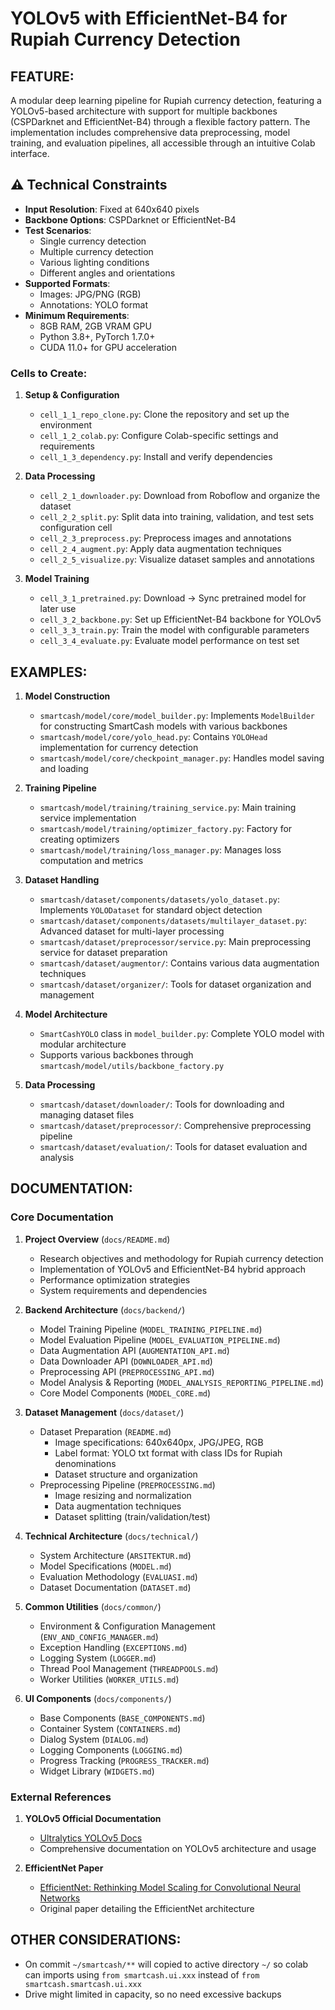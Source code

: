 # YOLOv5 with EfficientNet-B4 for Rupiah Currency Detection

## FEATURE:

A modular deep learning pipeline for Rupiah currency detection, featuring a YOLOv5-based architecture with support for multiple backbones (CSPDarknet and EfficientNet-B4) through a flexible factory pattern. The implementation includes comprehensive data preprocessing, model training, and evaluation pipelines, all accessible through an intuitive Colab interface.

## ⚠️ Technical Constraints

- **Input Resolution**: Fixed at 640x640 pixels
- **Backbone Options**: CSPDarknet or EfficientNet-B4
- **Test Scenarios**:
  - Single currency detection
  - Multiple currency detection
  - Various lighting conditions
  - Different angles and orientations
- **Supported Formats**:
  - Images: JPG/PNG (RGB)
  - Annotations: YOLO format
- **Minimum Requirements**:
  - 8GB RAM, 2GB VRAM GPU
  - Python 3.8+, PyTorch 1.7.0+
  - CUDA 11.0+ for GPU acceleration

### Cells to Create:

1. **Setup & Configuration**
   - `cell_1_1_repo_clone.py`: Clone the repository and set up the environment
   - `cell_1_2_colab.py`: Configure Colab-specific settings and requirements
   - `cell_1_3_dependency.py`: Install and verify dependencies

2. **Data Processing**
   - `cell_2_1_downloader.py`: Download from Roboflow and organize the dataset
   - `cell_2_2_split.py`: Split data into training, validation, and test sets configuration cell
   - `cell_2_3_preprocess.py`: Preprocess images and annotations
   - `cell_2_4_augment.py`: Apply data augmentation techniques
   - `cell_2_5_visualize.py`: Visualize dataset samples and annotations

3. **Model Training**
   - `cell_3_1_pretrained.py`: Download -> Sync pretrained model for later use
   - `cell_3_2_backbone.py`: Set up EfficientNet-B4 backbone for YOLOv5
   - `cell_3_3_train.py`: Train the model with configurable parameters
   - `cell_3_4_evaluate.py`: Evaluate model performance on test set

## EXAMPLES:

1. **Model Construction**
   - `smartcash/model/core/model_builder.py`: Implements `ModelBuilder` for constructing SmartCash models with various backbones
   - `smartcash/model/core/yolo_head.py`: Contains `YOLOHead` implementation for currency detection
   - `smartcash/model/core/checkpoint_manager.py`: Handles model saving and loading

2. **Training Pipeline**
   - `smartcash/model/training/training_service.py`: Main training service implementation
   - `smartcash/model/training/optimizer_factory.py`: Factory for creating optimizers
   - `smartcash/model/training/loss_manager.py`: Manages loss computation and metrics

3. **Dataset Handling**
   - `smartcash/dataset/components/datasets/yolo_dataset.py`: Implements `YOLODataset` for standard object detection
   - `smartcash/dataset/components/datasets/multilayer_dataset.py`: Advanced dataset for multi-layer processing
   - `smartcash/dataset/preprocessor/service.py`: Main preprocessing service for dataset preparation
   - `smartcash/dataset/augmentor/`: Contains various data augmentation techniques
   - `smartcash/dataset/organizer/`: Tools for dataset organization and management

4. **Model Architecture**
   - `SmartCashYOLO` class in `model_builder.py`: Complete YOLO model with modular architecture
   - Supports various backbones through `smartcash/model/utils/backbone_factory.py`

5. **Data Processing**
   - `smartcash/dataset/downloader/`: Tools for downloading and managing dataset files
   - `smartcash/dataset/preprocessor/`: Comprehensive preprocessing pipeline
   - `smartcash/dataset/evaluation/`: Tools for dataset evaluation and analysis

## DOCUMENTATION:

### Core Documentation
1. **Project Overview** (`docs/README.md`)
   - Research objectives and methodology for Rupiah currency detection
   - Implementation of YOLOv5 and EfficientNet-B4 hybrid approach
   - Performance optimization strategies
   - System requirements and dependencies

2. **Backend Architecture** (`docs/backend/`)
   - Model Training Pipeline (`MODEL_TRAINING_PIPELINE.md`)
   - Model Evaluation Pipeline (`MODEL_EVALUATION_PIPELINE.md`)
   - Data Augmentation API (`AUGMENTATION_API.md`)
   - Data Downloader API (`DOWNLOADER_API.md`)
   - Preprocessing API (`PREPROCESSING_API.md`)
   - Model Analysis & Reporting (`MODEL_ANALYSIS_REPORTING_PIPELINE.md`)
   - Core Model Components (`MODEL_CORE.md`)

3. **Dataset Management** (`docs/dataset/`)
   - Dataset Preparation (`README.md`)
     - Image specifications: 640x640px, JPG/JPEG, RGB
     - Label format: YOLO txt format with class IDs for Rupiah denominations
     - Dataset structure and organization
   - Preprocessing Pipeline (`PREPROCESSING.md`)
     - Image resizing and normalization
     - Data augmentation techniques
     - Dataset splitting (train/validation/test)

4. **Technical Architecture** (`docs/technical/`)
   - System Architecture (`ARSITEKTUR.md`)
   - Model Specifications (`MODEL.md`)
   - Evaluation Methodology (`EVALUASI.md`)
   - Dataset Documentation (`DATASET.md`)

5. **Common Utilities** (`docs/common/`)
   - Environment & Configuration Management (`ENV_AND_CONFIG_MANAGER.md`)
   - Exception Handling (`EXCEPTIONS.md`)
   - Logging System (`LOGGER.md`)
   - Thread Pool Management (`THREADPOOLS.md`)
   - Worker Utilities (`WORKER_UTILS.md`)

6. **UI Components** (`docs/components/`)
   - Base Components (`BASE_COMPONENTS.md`)
   - Container System (`CONTAINERS.md`)
   - Dialog System (`DIALOG.md`)
   - Logging Components (`LOGGING.md`)
   - Progress Tracking (`PROGRESS_TRACKER.md`)
   - Widget Library (`WIDGETS.md`)

### External References
1. **YOLOv5 Official Documentation**
   - [Ultralytics YOLOv5 Docs](https://docs.ultralytics.com/yolov5/)
   - Comprehensive documentation on YOLOv5 architecture and usage

2. **EfficientNet Paper**
   - [EfficientNet: Rethinking Model Scaling for Convolutional Neural Networks](https://arxiv.org/abs/1905.11946)
   - Original paper detailing the EfficientNet architecture


## OTHER CONSIDERATIONS:
- On commit `~/smartcash/**` will copied to active directory `~/` so colab can imports using `from smartcash.ui.xxx` instead of `from smartcash.smartcash.ui.xxx` 
- Drive might limited in capacity, so no need excessive backups
